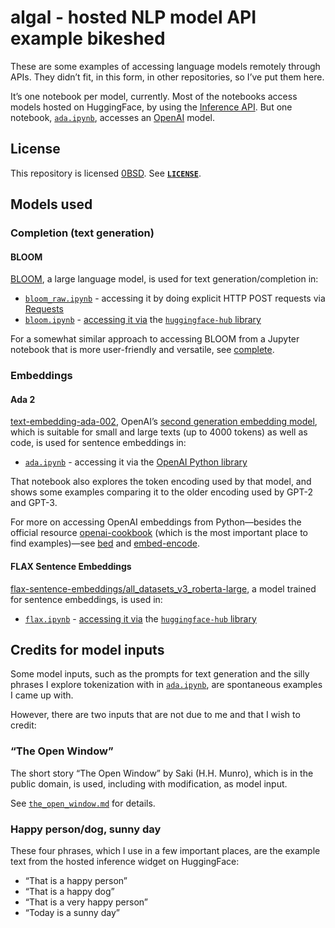 <!-- SPDX-License-Identifier: 0BSD -->

# algal - hosted NLP model API example bikeshed

These are some examples of accessing language models remotely through APIs.
They didn’t fit, in this form, in other repositories, so I’ve put them here.

It’s one notebook per model, currently. Most of the notebooks access models
hosted on HuggingFace, by using the [Inference
API](https://huggingface.co/inference-api). But one notebook,
[`ada.ipynb`](ada.ipynb), accesses an [OpenAI](https://openai.com/api/) model.

## License

This repository is licensed [0BSD](https://spdx.org/licenses/0BSD.html). See
[**`LICENSE`**](LICENSE).

## Models used

### Completion (text generation)

#### BLOOM

[BLOOM](https://huggingface.co/bigscience/bloom), a large language model, is
used for text generation/completion in:

- [`bloom_raw.ipynb`](bloom_raw.ipynb) - accessing it by doing explicit HTTP
  POST requests via [Requests](https://requests.readthedocs.io/en/latest/)
- [`bloom.ipynb`](bloom.ipynb) - [accessing it
  via](https://huggingface.co/docs/huggingface_hub/how-to-inference) the
  [`huggingface-hub`
  library](https://huggingface.co/docs/huggingface_hub/index)

For a somewhat similar approach to accessing BLOOM from a Jupyter notebook that
is more user-friendly and versatile, see
[complete](https://github.com/EliahKagan/complete).

### Embeddings

#### Ada 2

[text-embedding-ada-002](https://platform.openai.com/docs/guides/embeddings/second-generation-models),
OpenAI’s [second generation embedding
model](https://openai.com/blog/new-and-improved-embedding-model/), which is
suitable for small and large texts (up to 4000 tokens) as well as code, is used
for sentence embeddings in:

- [`ada.ipynb`](ada.ipynb) - accessing it via the [OpenAI Python
  library](https://github.com/openai/openai-python)

That notebook also explores the token encoding used by that model, and shows
some examples comparing it to the older encoding used by GPT-2 and GPT-3.

For more on accessing OpenAI embeddings from Python—besides the official
resource [openai-cookbook](https://github.com/openai/openai-cookbook) (which is
the most important place to find examples)—see
[bed](https://github.com/EliahKagan/bed) and
[embed-encode](https://github.com/EliahKagan/embed-encode).

#### FLAX Sentence Embeddings

[flax-sentence-embeddings/all_datasets_v3_roberta-large](https://huggingface.co/flax-sentence-embeddings/all_datasets_v3_roberta-large),
a model trained for sentence embeddings, is used in:

- [`flax.ipynb`](flax.ipynb) - [accessing it
  via](https://huggingface.co/docs/huggingface_hub/how-to-inference) the
  [`huggingface-hub`
  library](https://huggingface.co/docs/huggingface_hub/index)

## Credits for model inputs

Some model inputs, such as the prompts for text generation and the silly
phrases I explore tokenization with in [`ada.ipynb`](ada.ipynb), are
spontaneous examples I came up with.

However, there are two inputs that are not due to me and that I wish to credit:

### “The Open Window”

The short story “The Open Window” by Saki (H.H. Munro), which is in the public
domain, is used, including with modification, as model input.

See [`the_open_window.md`](the_open_window.md) for details.

### Happy person/dog, sunny day

These four phrases, which I use in a few important places, are the example text
from the hosted inference widget on HuggingFace:

- “That is a happy person”
- “That is a happy dog”
- “That is a very happy person”
- “Today is a sunny day”
